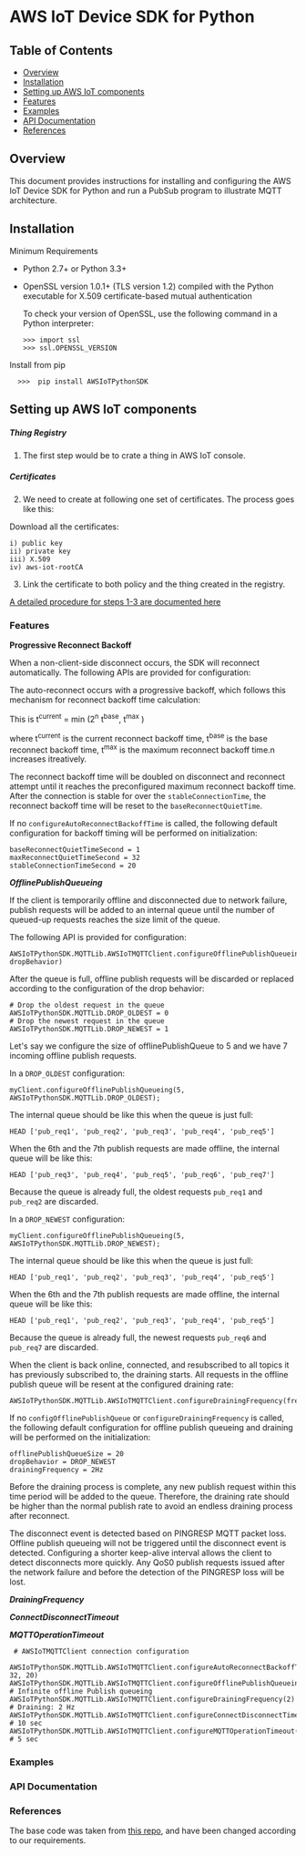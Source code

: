 AWS IoT Device SDK for Python
=============================

## Table of Contents
   - [Overview](#overview)
  -  [Installation](#installation)
  -  [Setting up AWS IoT components](#setting-up-aws-iot-components)
  -  [Features](#features)
  -  [Examples](#examples)
  -  [API Documentation](#api-documentation)
  -  [References](#references)


## Overview

This document provides instructions for installing and configuring the AWS IoT Device SDK for Python and run a PubSub program to illustrate MQTT architecture.


## Installation

Minimum Requirements


-  Python 2.7+ or Python 3.3+
-  OpenSSL version 1.0.1+ (TLS version 1.2) compiled with the Python executable for
   X.509 certificate-based mutual authentication

   To check your version of OpenSSL, use the following command in a Python interpreter:

       >>> import ssl
       >>> ssl.OPENSSL_VERSION

Install from pip

 	  >>>  pip install AWSIoTPythonSDK

## Setting up AWS IoT components

##### Thing Registry

1) The first step would be to crate a thing in AWS IoT console.

##### Certificates

2) We need to create at following one set of certificates. The process goes like this: 

Download all the certificates: 
    
	i) public key
	ii) private key 
	iii) X.509  
	iv) aws-iot-rootCA


3) Link the certificate to both policy and the thing created in the registry.


[A detailed procedure for steps 1-3 are documented here ](http://docs.aws.amazon.com/iot/latest/developerguide/register-device.html)

### Features

**Progressive Reconnect Backoff**

When a non-client-side disconnect occurs, the SDK will reconnect automatically. The following APIs are provided for configuration:

The auto-reconnect occurs with a progressive backoff, which follows this
mechanism for reconnect backoff time calculation:

This is t<sup>current</sup> = min (2<sup>n</sup> t<sup>base</sup>, t<sup>max</sup> )

where t<sup>current</sup>  is the current reconnect backoff time, t<sup>base</sup> is the base reconnect backoff time, t<sup>max</sup> is the maximum reconnect backoff time.n increases itreatively.

The reconnect backoff time will be doubled on disconnect and reconnect
attempt until it reaches the preconfigured maximum reconnect backoff
time. After the connection is stable for over the
``stableConnectionTime``, the reconnect backoff time will be reset to
the ``baseReconnectQuietTime``.

If no ``configureAutoReconnectBackoffTime`` is called, the following
default configuration for backoff timing will be performed on initialization:


    baseReconnectQuietTimeSecond = 1
    maxReconnectQuietTimeSecond = 32
    stableConnectionTimeSecond = 20

***OfflinePublishQueueing***

If the client is temporarily offline and disconnected due to network failure, publish requests will be added to an internal queue until the number of queued-up requests reaches the size limit of the queue. 


The following API is provided for configuration:

    AWSIoTPythonSDK.MQTTLib.AWSIoTMQTTClient.configureOfflinePublishQueueing(queueSize, dropBehavior)

After the queue is full, offline publish requests will be discarded or
replaced according to the configuration of the drop behavior:

    # Drop the oldest request in the queue
    AWSIoTPythonSDK.MQTTLib.DROP_OLDEST = 0
    # Drop the newest request in the queue
    AWSIoTPythonSDK.MQTTLib.DROP_NEWEST = 1

Let's say we configure the size of offlinePublishQueue to 5 and we
have 7 incoming offline publish requests.

In a ``DROP_OLDEST`` configuration:

	myClient.configureOfflinePublishQueueing(5, AWSIoTPythonSDK.MQTTLib.DROP_OLDEST);

The internal queue should be like this when the queue is just full:

    HEAD ['pub_req1', 'pub_req2', 'pub_req3', 'pub_req4', 'pub_req5']

When the 6th and the 7th publish requests are made offline, the internal
queue will be like this:

    HEAD ['pub_req3', 'pub_req4', 'pub_req5', 'pub_req6', 'pub_req7']

Because the queue is already full, the oldest requests ``pub_req1`` and
``pub_req2`` are discarded.

In a ``DROP_NEWEST`` configuration:

    myClient.configureOfflinePublishQueueing(5, AWSIoTPythonSDK.MQTTLib.DROP_NEWEST);

The internal queue should be like this when the queue is just full:

    HEAD ['pub_req1', 'pub_req2', 'pub_req3', 'pub_req4', 'pub_req5']

When the 6th and the 7th publish requests are made offline, the internal
queue will be like this:

    HEAD ['pub_req1', 'pub_req2', 'pub_req3', 'pub_req4', 'pub_req5']

Because the queue is already full, the newest requests ``pub_req6`` and
``pub_req7`` are discarded.

When the client is back online, connected, and resubscribed to all topics
it has previously subscribed to, the draining starts. All requests
in the offline publish queue will be resent at the configured draining
rate:
          			    
	AWSIoTPythonSDK.MQTTLib.AWSIoTMQTTClient.configureDrainingFrequency(frequencyInHz)
                                
If no ``configOfflinePublishQueue`` or ``configureDrainingFrequency`` is
called, the following default configuration for offline publish queueing
and draining will be performed on the initialization:

    offlinePublishQueueSize = 20
    dropBehavior = DROP_NEWEST
    drainingFrequency = 2Hz

Before the draining process is complete, any new publish request
within this time period will be added to the queue. Therefore, the draining rate
should be higher than the normal publish rate to avoid an endless
draining process after reconnect.

The disconnect event is detected based on PINGRESP MQTT
packet loss. Offline publish queueing will not be triggered until the
disconnect event is detected. Configuring a shorter keep-alive
interval allows the client to detect disconnects more quickly. Any QoS0
publish requests issued after the network failure and before the
detection of the PINGRESP loss will be lost.

***DrainingFrequency***

***ConnectDisconnectTimeout***

***MQTTOperationTimeout***

     # AWSIoTMQTTClient connection configuration
	
    AWSIoTPythonSDK.MQTTLib.AWSIoTMQTTClient.configureAutoReconnectBackoffTime(1, 32, 20)
    AWSIoTPythonSDK.MQTTLib.AWSIoTMQTTClient.configureOfflinePublishQueueing(-1)  # Infinite offline Publish queueing
    AWSIoTPythonSDK.MQTTLib.AWSIoTMQTTClient.configureDrainingFrequency(2)  # Draining: 2 Hz
    AWSIoTPythonSDK.MQTTLib.AWSIoTMQTTClient.configureConnectDisconnectTimeout(10)  # 10 sec
    AWSIoTPythonSDK.MQTTLib.AWSIoTMQTTClient.configureMQTTOperationTimeout(5)  # 5 sec

### Examples
### API Documentation
### References

The base code was taken from [this repo](https://github.com/aws/aws-iot-device-sdk-python), and have been changed according to our requirements.
